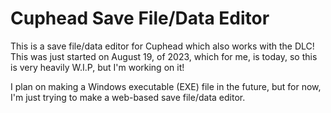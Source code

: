 # Cuphead Save File/Data Editor
This is a save file/data editor for Cuphead which also works with the DLC! This was just started on
August 19, of 2023, which for me, is today, so this is very heavily W.I.P, but I'm working on it!

I plan on making a Windows executable (EXE) file in the future, but for now, I'm just trying to make
a web-based save file/data editor.
